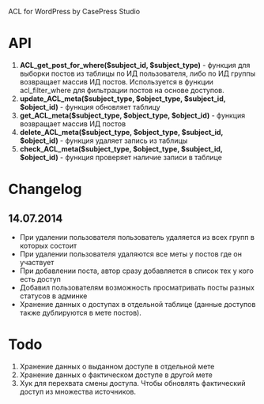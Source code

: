 ACL for WordPress by CasePress Studio


# API

1. **ACL_get_post_for_where($subject_id, $subject_type)** - функция для выборки постов из таблицы по ИД пользователя, либо по ИД группы возвращает массив ИД постов. Используется в функции acl_filter_where для фильтрации постов на основе доступов.
2. **update_ACL_meta($subject_type, $object_type, $subject_id, $object_id)** - функция обновляет таблицу
3. **get_ACL_meta($subject_type, $object_type, $object_id)** - функция возвращает массив ИД постов
4. **delete_ACL_meta($subject_type, $object_type, $subject_id, $object_id)** - функция удаляет запись из таблицы
5. **check_ACL_meta($subject_type, $object_type, $subject_id, $object_id)** - функция проверяет наличие записи в таблице


# Changelog 
## 14.07.2014
* При удалении пользователя пользователь удаляется из всех групп в которых состоит
* При удалении пользователя удаляются все меты у постов где он участвует
* При добавлении поста, автор сразу добавляется в список тех у кого есть доступ
* Добавил пользователям возможность просматривать посты разных статусов в админке
* Хранение данных о доступах в отдельной таблице (данные доступов также дублируются в мете постов).

# Todo
1. Хранение данных о выданном доступе в отдельной мете
2. Хранение данных о фактическом доступе в другой мете
3. Хук для перехвата смены доступа. Чтобы обновлять фактический доступ из множества источников.

